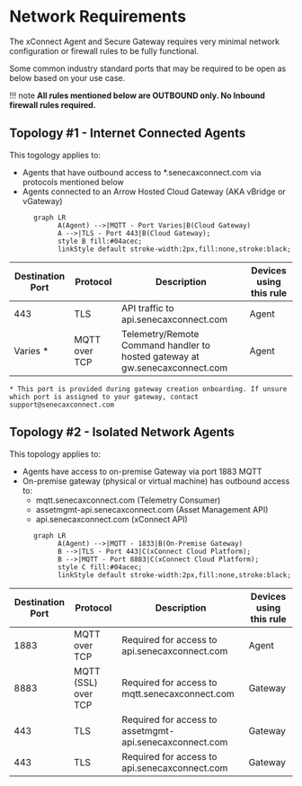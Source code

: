 # Network Requirements
The xConnect Agent and Secure Gateway requires very minimal network configuration or firewall rules to
be fully functional. 

Some common industry standard ports that may be required to be open as below based on your use case.

!!! note
    **All rules mentioned below are OUTBOUND only. No Inbound firewall rules required.**

## Topology #1 - Internet Connected Agents

This togology applies to:
- Agents that have outbound access to *.senecaxconnect.com via protocols mentioned below
- Agents connected to an Arrow Hosted Cloud Gateway (AKA vBridge or vGateway)
```mermaid
      graph LR
            A(Agent) -->|MQTT - Port Varies|B(Cloud Gateway)
            A -->|TLS - Port 443|B(Cloud Gateway);
            style B fill:#04acec;
            linkStyle default stroke-width:2px,fill:none,stroke:black;
```


| **Destination Port**    | **Protocol** | **Description**|**Devices using this rule**                |
|-------------------------|--------------|----------------|-------------------------------------------|
| 443| TLS | API traffic to api.senecaxconnect.com | Agent|
| Varies *| MQTT over TCP | Telemetry/Remote Command handler to hosted gateway at gw.senecaxconnect.com | Agent|

`* This port is provided during gateway creation onboarding. If unsure which port is assigned to your gateway, contact support@senecaxconnect.com`
## Topology #2 - Isolated Network Agents

This topology applies to:
- Agents have access to on-premise Gateway via port 1883 MQTT
- On-premise gateway (physical or virtual machine) has outbound access to:
  - mqtt.senecaxconnect.com (Telemetry Consumer)
  - assetmgmt-api.senecaxconnect.com (Asset Management API)
  - api.senecaxconnect.com (xConnect API)

```mermaid
      graph LR
            A(Agent) -->|MQTT - 1833|B(On-Premise Gateway)
            B -->|TLS - Port 443|C(xConnect Cloud Platform);
            B -->|MQTT - Port 8883|C(xConnect Cloud Platform);
            style C fill:#04acec;
            linkStyle default stroke-width:2px,fill:none,stroke:black;
```


| **Destination Port**    | **Protocol** | **Description**|**Devices using this rule**                |
|-------------------------|--------------|----------------|-------------------------------------------|
| 1883 | MQTT over TCP | Required for access to api.senecaxconnect.com | Agent|
| 8883| MQTT (SSL) over TCP | Required for access to mqtt.senecaxconnect.com | Gateway|
| 443 | TLS | Required for access to assetmgmt-api.senecaxconnect.com | Gateway|
| 443 | TLS | Required for access to api.senecaxconnect.com | Gateway|



